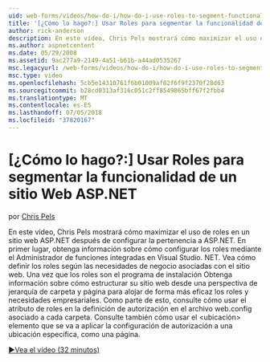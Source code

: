 ```yaml
---
uid: web-forms/videos/how-do-i/how-do-i-use-roles-to-segment-functionality-in-an-aspnet-web-site
title: '[¿Cómo lo hago?:] Usar Roles para segmentar la funcionalidad de un sitio Web ASP.NET | Microsoft Docs'
author: rick-anderson
description: En este vídeo, Chris Pels mostrará cómo maximizar el uso de roles en un sitio web ASP.NET después de configurar la pertenencia a ASP.NET. En primer lugar, obtenga información sobre cómo configurar rol...
ms.author: aspnetcontent
ms.date: 05/29/2008
ms.assetid: 9ac277a9-2149-4a51-b61b-a44ad0535267
msc.legacyurl: /web-forms/videos/how-do-i/how-do-i-use-roles-to-segment-functionality-in-an-aspnet-web-site
msc.type: video
ms.openlocfilehash: 5cb5e14310761f6b01009af82f6f9f2370f28d63
ms.sourcegitcommit: b28cd0313af316c051c2ff8549865bff67f2fbb4
ms.translationtype: MT
ms.contentlocale: es-ES
ms.lasthandoff: 07/05/2018
ms.locfileid: "37820167"
---
```

<a name="how-do-i-use-roles-to-segment-functionality-in-an-aspnet-web-site"></a>[¿Cómo lo hago?:] Usar Roles para segmentar la funcionalidad de un sitio Web ASP.NET
====================
por [Chris Pels](https://twitter.com/chrispels)

En este vídeo, Chris Pels mostrará cómo maximizar el uso de roles en un sitio web ASP.NET después de configurar la pertenencia a ASP.NET. En primer lugar, obtenga información sobre cómo configurar los roles mediante el Administrador de funciones integradas en Visual Studio. NET. Vea cómo definir los roles según las necesidades de negocio asociadas con el sitio web. Una vez que los roles son el programa de instalación Obtenga información sobre cómo estructurar su sitio web desde una perspectiva de jerarquía de carpeta y página para alojar de forma más eficaz los roles y necesidades empresariales. Como parte de esto, consulte cómo usar el atributo de roles en la definición de autorización en el archivo web.config asociado a cada carpeta. Consulte también cómo usar el &lt;ubicación&gt; elemento que se va a aplicar la configuración de autorización a una ubicación específica, como una página.

[&#9654;Vea el vídeo (32 minutos)](https://channel9.msdn.com/Blogs/ASP-NET-Site-Videos/how-do-i-use-roles-to-segment-functionality-in-an-aspnet-web-site)
